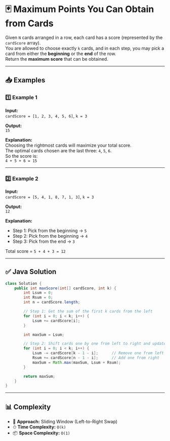 # 🃏 Maximum Points You Can Obtain from Cards

Given `N` cards arranged in a row, each card has a score (represented by the `cardScore` array).  
You are allowed to choose exactly `k` cards, and in each step, you may pick a card from either the **beginning** or the **end** of the row.  
Return the **maximum score** that can be obtained.

---

## 📥 Examples

### 1️⃣ Example 1

**Input:**  
`cardScore = [1, 2, 3, 4, 5, 6]`, `k = 3`  

**Output:**  
`15`

**Explanation:**  
Choosing the rightmost cards will maximize your total score.  
The optimal cards chosen are the last three: `4`, `5`, `6`.  
So the score is:  
`4 + 5 + 6 = 15`

---

### 2️⃣ Example 2

**Input:**  
`cardScore = [5, 4, 1, 8, 7, 1, 3]`, `k = 3`  

**Output:**  
`12`

**Explanation:**  
- Step 1: Pick from the beginning → `5`  
- Step 2: Pick from the beginning → `4`  
- Step 3: Pick from the end → `3`  

Total score = `5 + 4 + 3 = 12`

---

## ✅ Java Solution

```java
class Solution {
    public int maxScore(int[] cardScore, int k) {
        int Lsum = 0;
        int Rsum = 0;
        int n = cardScore.length;

        // Step 1: Get the sum of the first k cards from the left
        for (int i = 0; i < k; i++) {
            Lsum += cardScore[i];
        }

        int maxSum = Lsum;

        // Step 2: Shift cards one by one from left to right and update the max
        for (int i = 0; i < k; i++) {
            Lsum -= cardScore[k - 1 - i];      // Remove one from left
            Rsum += cardScore[n - 1 - i];      // Add one from right
            maxSum = Math.max(maxSum, Lsum + Rsum);
        }

        return maxSum;
    }
}
```

---

## 📊 Complexity

- 🧠 **Approach:** Sliding Window (Left-to-Right Swap)
- ⏱ **Time Complexity:** `O(k)`
- 📦 **Space Complexity:** `O(1)`
